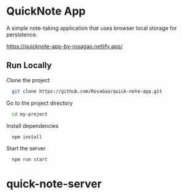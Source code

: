 # QuickNote App

A simple note-taking application that uses browser local storage for persistence.

https://quicknote-app-by-rosagao.netlify.app/


## Run Locally

Clone the project

```bash
  git clone https://github.com/RosaGao/quick-note-app.git
```

Go to the project directory

```bash
  cd my-project
```

Install dependencies

```bash
  npm install
```

Start the server

```bash
  npm run start
```
# quick-note-server
